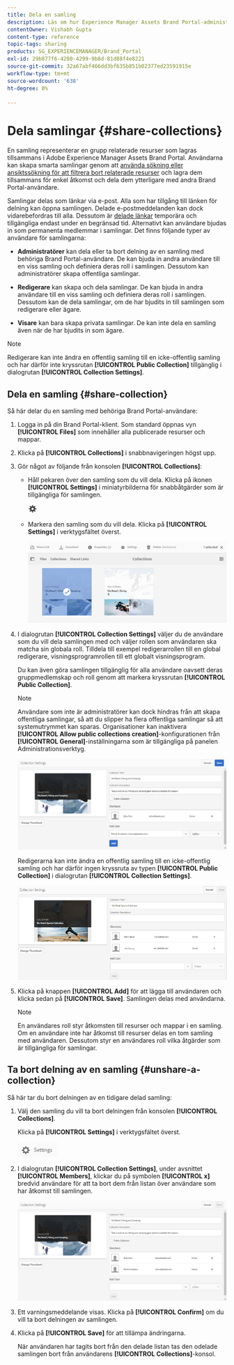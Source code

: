 ```yaml
---
title: Dela en samling
description: Läs om hur Experience Manager Assets Brand Portal-administratörer kan dela och ta bort delning av en samling eller en smart samling med behöriga användare. Redigerare kan bara visa och dela samlingar som de skapat, delat med dem och gemensamma samlingar.
contentOwner: Vishabh Gupta
content-type: reference
topic-tags: sharing
products: SG_EXPERIENCEMANAGER/Brand_Portal
exl-id: 29b877f6-4200-4299-9b8d-81d88f4e8221
source-git-commit: 32a67abf466dd3bf635b851b02377ed23591915e
workflow-type: tm+mt
source-wordcount: '638'
ht-degree: 0%

---
```


# Dela samlingar {#share-collections}

En samling representerar en grupp relaterade resurser som lagras tillsammans i Adobe Experience Manager Assets Brand Portal. Användarna kan skapa smarta samlingar genom att [använda sökning eller ansiktssökning för att filtrera bort relaterade resurser](brand-portal-searching.md) och lagra dem tillsammans för enkel åtkomst och dela dem ytterligare med andra Brand Portal-användare.

<!--The administrators can share and unshare a collection with the authorized Brand Portal users. Editors and viewers can view and share the collections created by them, shared with them, and public collections.-->

Samlingar delas som länkar via e-post. Alla som har tillgång till länken för delning kan öppna samlingen. Delade e-postmeddelanden kan dock vidarebefordras till alla. Dessutom är [delade länkar](https://experienceleague.adobe.com/sv/docs/experience-manager-brand-portal/using/share/brand-portal-link-share) temporära och tillgängliga endast under en begränsad tid. Alternativt kan användare bjudas in som permanenta medlemmar i samlingar. Det finns följande typer av användare för samlingarna:

* **Administratörer** kan dela eller ta bort delning av en samling med behöriga Brand Portal-användare. De kan bjuda in andra användare till en viss samling och definiera deras roll i samlingen. Dessutom kan administratörer skapa offentliga samlingar.

* **Redigerare** kan skapa och dela samlingar. De kan bjuda in andra användare till en viss samling och definiera deras roll i samlingen. Dessutom kan de dela samlingar, om de har bjudits in till samlingen som redigerare eller ägare.

* **Visare** kan bara skapa privata samlingar. De kan inte dela en samling även när de har bjudits in som ägare.

>[!NOTE]
>
>Redigerare kan inte ändra en offentlig samling till en icke-offentlig samling och har därför inte kryssrutan **[!UICONTROL Public Collection]** tillgänglig i dialogrutan **[!UICONTROL Collection Settings]**.

## Dela en samling {#share-collection}

Så här delar du en samling med behöriga Brand Portal-användare:

1. Logga in på din Brand Portal-klient. Som standard öppnas vyn **[!UICONTROL Files]** som innehåller alla publicerade resurser och mappar.

1. Klicka på **[!UICONTROL Collections]** i snabbnavigeringen högst upp.

1. Gör något av följande från konsolen **[!UICONTROL Collections]**:

   * Håll pekaren över den samling som du vill dela. Klicka på ikonen **[!UICONTROL Settings]** i miniatyrbilderna för snabbåtgärder som är tillgängliga för samlingen.

     ![](assets/settings-icon.png)

   * Markera den samling som du vill dela. Klicka på **[!UICONTROL Settings]** i verktygsfältet överst.

     ![](assets/collection-console.png)

1. I dialogrutan **[!UICONTROL Collection Settings]** väljer du de användare som du vill dela samlingen med och väljer rollen som användaren ska matcha sin globala roll. Tilldela till exempel redigerarrollen till en global redigerare, visningsprogramrollen till ett globalt visningsprogram.

   Du kan även göra samlingen tillgänglig för alla användare oavsett deras gruppmedlemskap och roll genom att markera kryssrutan **[!UICONTROL Public Collection]**.

   >[!NOTE]
   >
   >Användare som inte är administratörer kan dock hindras från att skapa offentliga samlingar, så att du slipper ha flera offentliga samlingar så att systemutrymmet kan sparas. Organisationer kan inaktivera **[!UICONTROL Allow public collections creation]**-konfigurationen från **[!UICONTROL General]**-inställningarna som är tillgängliga på panelen Administrationsverktyg.

   ![](assets/collection_sharingadduser.png)

   Redigerarna kan inte ändra en offentlig samling till en icke-offentlig samling och har därför ingen kryssruta av typen **[!UICONTROL Public Collection]** i dialogrutan **[!UICONTROL Collection Settings]**.

   ![](assets/collection-setting-editor.png)

1. Klicka på knappen **[!UICONTROL Add]** för att lägga till användaren och klicka sedan på **[!UICONTROL Save]**. Samlingen delas med användarna.

   >[!NOTE]
   >
   >En användares roll styr åtkomsten till resurser och mappar i en samling. Om en användare inte har åtkomst till resurser delas en tom samling med användaren. Dessutom styr en användares roll vilka åtgärder som är tillgängliga för samlingar.

## Ta bort delning av en samling {#unshare-a-collection}

Så här tar du bort delningen av en tidigare delad samling:

1. Välj den samling du vill ta bort delningen från konsolen **[!UICONTROL Collections]**.

   Klicka på **[!UICONTROL Settings]** i verktygsfältet överst.

   ![](assets/collection_settings.png)

1. I dialogrutan **[!UICONTROL Collection Settings]**, under avsnittet **[!UICONTROL Members]**, klickar du på symbolen **[!UICONTROL x]** bredvid användare för att ta bort dem från listan över användare som har åtkomst till samlingen.

   ![](assets/unshare_collection.png)

1. Ett varningsmeddelande visas. Klicka på **[!UICONTROL Confirm]** om du vill ta bort delningen av samlingen.

1. Klicka på **[!UICONTROL Save]** för att tillämpa ändringarna.

   När användaren har tagits bort från den delade listan tas den odelade samlingen bort från användarens **[!UICONTROL Collections]**-konsol.

<!--
1. Click the overlay icon on the left, and choose **[!UICONTROL Navigation]**.

   ![](assets/contenttree-1.png)

1. From the siderail on the left, click **[!UICONTROL Collections]**.

   ![](assets/access_collections.png)

1. From the **[!UICONTROL Collections]** console, do one of the following:

    * Hover the pointer over the collection you want to share. From the quick action thumbnails available for the collection, click the **[!UICONTROL Settings]** icon.

   ![](assets/settings_thumbnail.png)

    * Select the collection you want to share. From the toolbar at the top, click **[!UICONTROL Settings]**.
    
   ![](assets/collection-sharing.png)

1. In the [!UICONTROL Collection Settings] dialog box, select the users or groups with whom you want to share the collection and select the role for a user or a group to match their global role. For example, assign the Editor role to a global editor, the Viewer role to a global viewer.

   Alternatively, to make the collection available to all users irrespective of their group membership and role, make it public by selecting the **[!UICONTROL Public Collection]** check-box.

   >[!NOTE]
   >
   >However, non-admin users can be restricted from creating public collections, to avoid having numerous public collections so that system space can be saved. Organizations can disable the **[!UICONTROL Allow public collections creation]** configuration from [!UICONTROL General] settings available in admin tools panel.

   ![](assets/collection_sharingadduser.png)

   Editors cannot change a public collection to a non-public collection and, therefore, do not have **[!UICONTROL Public Collection]** check-box available in **[!UICONTROL Collection Settings]** dialog.

   ![](assets/collection-setting-editor.png)

1. Select **[!UICONTROL Add]**, and then **[!UICONTROL Save]**. The collection is shared with the chosen users.

   >[!NOTE]
   >
   >A user's role governs access to the assets and folders inside a collection. If a user does not have access to assets, an empty collection is shared with the user. Also, a user's role governs the actions available for collections.

## Unshare a collection {#unshare-a-collection}

To unshare a previously shared collection, do the following:

1. From the **[!UICONTROL Collections]** console, select the collection you want to unshare.

   In the toolbar, click **[!UICONTROL Settings]**.

   ![](assets/collection_settings.png)

1. On the **[!UICONTROL Collection Settings]** dialog box, under **[!UICONTROL Members]**, click the **[!UICONTROL x]** symbol next to users or groups to remove them from the list of users you shared the collection with.

   ![](assets/unshare_collection.png)

1. In the warning message box, click **[!UICONTROL Confirm]** to confirm unshare.

   Click **[!UICONTROL Save]**.

1. Log in to Brand Portal with the credentials of the user you removed from the shared list. The collection is removed from the **[!UICONTROL Collections]** console.
-->
